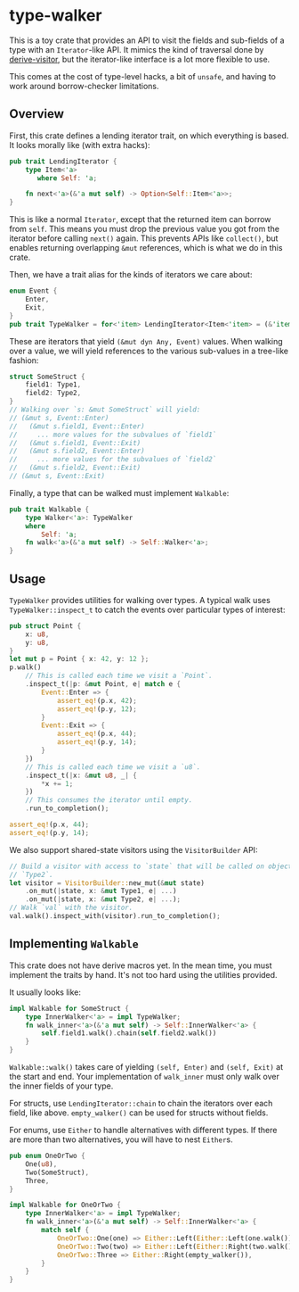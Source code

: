 # type-walker

This is a toy crate that provides an API to visit the fields and sub-fields of a type with an
`Iterator`-like API. It mimics the kind of traversal done by
[derive-visitor](https://crates.io/crates/derive-visitor), but the iterator-like interface is a lot
more flexible to use.

This comes at the cost of type-level hacks, a bit of `unsafe`, and having to work around
borrow-checker limitations.

## Overview

First, this crate defines a lending iterator trait, on which everything is based. It looks morally
like (with extra hacks):

```rust
pub trait LendingIterator {
    type Item<'a>
       where Self: 'a;

    fn next<'a>(&'a mut self) -> Option<Self::Item<'a>>;
}
```

This is like a normal `Iterator`, except that the returned item can borrow from `self`. This means
you must drop the previous value you got from the iterator before calling `next()` again. This
prevents APIs like `collect()`, but enables returning overlapping `&mut` references, which is what
we do in this crate.

Then, we have a trait alias for the kinds of iterators we care about:
```rust
enum Event {
    Enter,
    Exit,
}
pub trait TypeWalker = for<'item> LendingIterator<Item<'item> = (&'item mut dyn Any, Event)>
```

These are iterators that yield `(&mut dyn Any, Event)` values. When walking over a value, we will
yield references to the various sub-values in a tree-like fashion:

```rust
struct SomeStruct {
    field1: Type1,
    field2: Type2,
}
// Walking over `s: &mut SomeStruct` will yield:
// (&mut s, Event::Enter)
//   (&mut s.field1, Event::Enter)
//     ... more values for the subvalues of `field1`
//   (&mut s.field1, Event::Exit)
//   (&mut s.field2, Event::Enter)
//     ... more values for the subvalues of `field2`
//   (&mut s.field2, Event::Exit)
// (&mut s, Event::Exit)
```

Finally, a type that can be walked must implement `Walkable`:

```rust
pub trait Walkable {
    type Walker<'a>: TypeWalker
    where
        Self: 'a;
    fn walk<'a>(&'a mut self) -> Self::Walker<'a>;
}
```

## Usage

`TypeWalker` provides utilities for walking over types. A typical walk uses `TypeWalker::inspect_t`
to catch the events over particular types of interest:

```rust
pub struct Point {
    x: u8,
    y: u8,
}
let mut p = Point { x: 42, y: 12 };
p.walk()
    // This is called each time we visit a `Point`.
    .inspect_t(|p: &mut Point, e| match e {
        Event::Enter => {
            assert_eq!(p.x, 42);
            assert_eq!(p.y, 12);
        }
        Event::Exit => {
            assert_eq!(p.x, 44);
            assert_eq!(p.y, 14);
        }
    })
    // This is called each time we visit a `u8`.
    .inspect_t(|x: &mut u8, _| {
        *x += 1;
    })
    // This consumes the iterator until empty.
    .run_to_completion();

assert_eq!(p.x, 44);
assert_eq!(p.y, 14);
```

We also support shared-state visitors using the `VisitorBuilder` API:

```rust
// Build a visitor with access to `state` that will be called on objects of types `Type1` and
// `Type2`.
let visitor = VisitorBuilder::new_mut(&mut state)
    .on_mut(|state, x: &mut Type1, e| ...)
    .on_mut(|state, x: &mut Type2, e| ...);
// Walk `val` with the visitor.
val.walk().inspect_with(visitor).run_to_completion();
```

## Implementing `Walkable`

This crate does not have derive macros yet. In the mean time, you must implement the traits by hand.
It's not too hard using the utilities provided.

It usually looks like:
```rust
impl Walkable for SomeStruct {
    type InnerWalker<'a> = impl TypeWalker;
    fn walk_inner<'a>(&'a mut self) -> Self::InnerWalker<'a> {
        self.field1.walk().chain(self.field2.walk())
    }
}
```

`Walkable::walk()` takes care of yielding `(self, Enter)` and `(self, Exit)` at the start and end.
Your implementation of `walk_inner` must only walk over the inner fields of your type.

For structs, use `LendingIterator::chain` to chain the iterators over each field, like above.
`empty_walker()` can be used for structs without fields.

For enums, use `Either` to handle alternatives with different types. If there are more than two
alternatives, you will have to nest `Either`s.

```rust
pub enum OneOrTwo {
    One(u8),
    Two(SomeStruct),
    Three,
}

impl Walkable for OneOrTwo {
    type InnerWalker<'a> = impl TypeWalker;
    fn walk_inner<'a>(&'a mut self) -> Self::InnerWalker<'a> {
        match self {
            OneOrTwo::One(one) => Either::Left(Either::Left(one.walk())),
            OneOrTwo::Two(two) => Either::Left(Either::Right(two.walk())),
            OneOrTwo::Three => Either::Right(empty_walker()),
        }
    }
}
```
